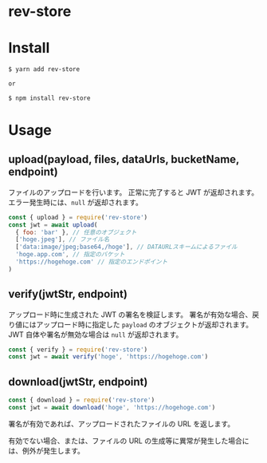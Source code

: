 # rev-store

# Install

```bash
$ yarn add rev-store

or

$ npm install rev-store
```

# Usage

## upload(payload, files, dataUrls, bucketName, endpoint)

ファイルのアップロードを行います。 正常に完了すると JWT が返却されます。
エラー発生時には、`null` が返却されます。

```js
const { upload } = require('rev-store')
const jwt = await upload(
  { foo: 'bar' }, // 任意のオブジェクト
  ['hoge.jpeg'], // ファイル名
  ['data:image/jpeg;base64,/hoge'], // DATAURLスキームによるファイル
  'hoge.app.com', // 指定のバケット
  'https://hogehoge.com' // 指定のエンドポイント
)
```

## verify(jwtStr, endpoint)

アップロード時に生成された JWT の署名を検証します。 署名が有効な場合、戻り値にはアップロード時に指定した `payload` のオブジェクトが返却されます。 JWT 自体や署名が無効な場合は `null` が返却されます。

```js
const { verify } = require('rev-store')
const jwt = await verify('hoge', 'https://hogehoge.com')
```

## download(jwtStr, endpoint)

```js
const { download } = require('rev-store')
const jwt = await download('hoge', 'https://hogehoge.com')
```

署名が有効であれば、アップロードされたファイルの URL を返します。

有効でない場合、または、ファイルの URL の生成等に異常が発生した場合には、例外が発生します。
